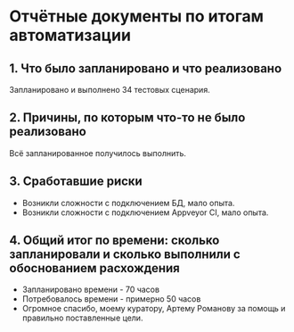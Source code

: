 # Отчётные документы по итогам автоматизации

## 1. Что было запланировано и что реализовано 
Запланировано и выполнено 34 тестовых сценария.

## 2. Причины, по которым что-то не было реализовано
Всё запланированное получилось выполнить.

## 3. Сработавшие риски
* Возникли сложности с подключением БД, мало опыта.
* Возникли сложности с подключением Appveyor CI, мало опыта.

## 4. Общий итог по времени: сколько запланировали и сколько выполнили с обоснованием расхождения
* Запланировано времени - 70 часов
* Потребовалось времени - примерно 50 часов
* Огромное спасибо, моему куратору, Артему Романову за помощь и правильно поставленные цели.